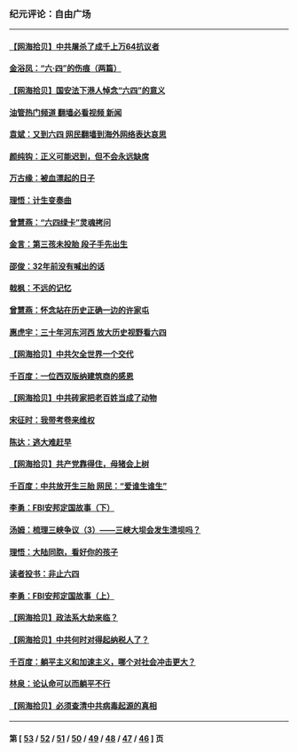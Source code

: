 ### 纪元评论：自由广场
---
#### [【网海拾贝】中共屠杀了成千上万64抗议者](../../pages/nsc993/n13002713.md?06070330) 
#### [金浴凤：“六·四”的伤痕（两篇）](../../pages/nsc993/n13001719.md?06070330) 
#### [【网海拾贝】国安法下港人悼念“六四”的意义](../../pages/nsc993/n13001039.md?06070330) 
#### [油管热门频道 翻墙必看视频 新闻](ok?06070330)
#### [袁斌：又到六四 网民翻墙到海外网络表达哀思](../../pages/nsc993/n13000995.md?06070330) 
#### [颜纯钩：正义可能迟到，但不会永远缺席](../../pages/nsc993/n13000920.md?06070330) 
#### [万古缘：被血漂起的日子](../../pages/nsc993/n13000914.md?06070330) 
#### [理悟：计生变奏曲](../../pages/nsc993/n13000414.md?06070330) 
#### [曾慧燕：“六四绿卡”灵魂拷问](../../pages/nsc993/n13000277.md?06070330) 
#### [金言：第三孩未投胎 段子手先出生](../../pages/nsc993/n13000215.md?06070330) 
#### [邵俊：32年前没有喊出的话](../../pages/nsc993/n13000181.md?06070330) 
#### [戟枫：不远的记忆](../../pages/nsc993/n13000121.md?06070330) 
#### [曾慧燕：怀念站在历史正确一边的许家屯](../../pages/nsc993/n13000073.md?06070330) 
#### [惠虎宇：三十年河东河西 放大历史视野看六四](../../pages/nsc993/n13000018.md?06070330) 
#### [【网海拾贝】中共欠全世界一个交代](../../pages/nsc993/n12998706.md?06070330) 
#### [千百度：一位西双版纳建筑商的感恩](../../pages/nsc993/n12998487.md?06070330) 
#### [【网海拾贝】中共砖家把老百姓当成了动物](../../pages/nsc993/n12993483.md?06070330) 
#### [宋征时：我带考卷来维权](../../pages/nsc993/n12994088.md?06070330) 
#### [陈达：逃大难赶早](../../pages/nsc993/n12993569.md?06070330) 
#### [【网海拾贝】共产党靠得住，母猪会上树](../../pages/nsc993/n12990730.md?06070330) 
#### [千百度：中共放开生三胎 网民：“爱谁生谁生”](../../pages/nsc993/n12990644.md?06070330) 
#### [李勇：FBI安邦定国故事（下）](../../pages/nsc993/n12987854.md?06070330) 
#### [汤姆：梳理三峡争议（3）——三峡大坝会发生溃坝吗？](../../pages/nsc993/n12989806.md?06070330) 
#### [理悟：大陆同胞，看好你的孩子](../../pages/nsc993/n12989778.md?06070330) 
#### [读者投书：非止六四](../../pages/nsc993/n12989673.md?06070330) 
#### [李勇：FBI安邦定国故事（上）](../../pages/nsc993/n12987749.md?06070330) 
#### [【网海拾贝】政法系大劫来临？](../../pages/nsc993/n12987596.md?06070330) 
#### [【网海拾贝】中共何时对得起纳税人了？](../../pages/nsc993/n12985578.md?06070330) 
#### [千百度：躺平主义和加速主义，哪个对社会冲击更大？](../../pages/nsc993/n12985512.md?06070330) 
#### [林泉：论认命可以而躺平不行](../../pages/nsc993/n12985505.md?06070330) 
#### [【网海拾贝】必须查清中共病毒起源的真相](../../pages/nsc993/n12984276.md?06070330) 

---
#### 第 [ [53](./53.md?06070330) / [52](./52.md?06070330) / [51](./51.md?06070330) / [50](./50.md?06070330) / [49](./49.md?06070330) / [48](./48.md?06070330) / [47](./47.md?06070330) / [46](./46.md?06070330) ] 页
